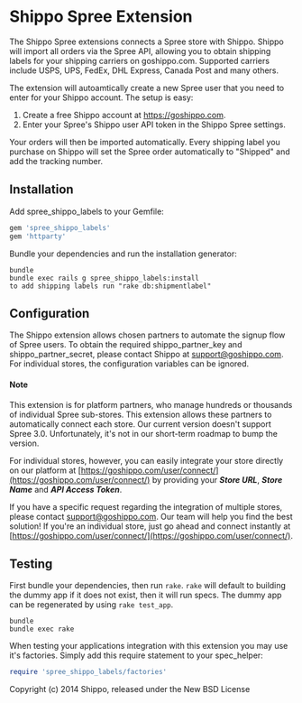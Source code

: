 Shippo Spree Extension
=================

The Shippo Spree extensions connects a Spree store with Shippo. Shippo will import all orders via the Spree API, allowing you to obtain shipping labels for your shipping carriers on goshippo.com. Supported carriers include USPS, UPS, FedEx, DHL Express, Canada Post and many others. 

The extension will autoamtically create a new Spree user that you need to enter for your Shippo account. The setup is easy:

1. Create a free Shippo account at https://goshippo.com.
2. Enter your Spree's Shippo user API token in the Shippo Spree settings.

Your orders will then be imported automatically. Every shipping label you purchase on Shippo will set the Spree order automatically to "Shipped" and add the tracking number.

Installation
------------

Add spree_shippo_labels to your Gemfile:

```ruby
gem 'spree_shippo_labels'
gem 'httparty'
```

Bundle your dependencies and run the installation generator:

```shell
bundle
bundle exec rails g spree_shippo_labels:install
to add shipping labels run "rake db:shipmentlabel"
```

Configuration
------------

The Shippo extension allows chosen partners to automate the signup flow of Spree users. To obtain the required shippo_partner_key and shippo_partner_secret, please contact Shippo at support@goshippo.com. For individual stores, the configuration variables can be ignored.

#### Note
This extension is for platform partners, who manage hundreds or thousands of individual Spree sub-stores. This extension allows these partners to automatically connect each store. Our current version doesn't support Spree 3.0. Unfortunately, it's not in our short-term roadmap to bump the version.

For individual stores, however, you can easily integrate your store directly on our platform at [https://goshippo.com/user/connect/](https://goshippo.com/user/connect/) by providing your ***Store URL***, ***Store Name*** and ***API Access Token***. 

If you have a specific request regarding the integration of multiple stores, please contact support@goshippo.com. Our team will help you find the best solution! If you're an individual store, just go ahead and connect instantly at [https://goshippo.com/user/connect/](https://goshippo.com/user/connect/).


Testing
-------

First bundle your dependencies, then run `rake`. `rake` will default to building the dummy app if it does not exist, then it will run specs. The dummy app can be regenerated by using `rake test_app`.

```shell
bundle
bundle exec rake
```

When testing your applications integration with this extension you may use it's factories.
Simply add this require statement to your spec_helper:

```ruby
require 'spree_shippo_labels/factories'
```

Copyright (c) 2014 Shippo, released under the New BSD License
